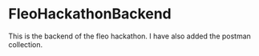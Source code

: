 # FleoHackathonBackend
This is the backend of the fleo hackathon.
I have also added the postman collection.
